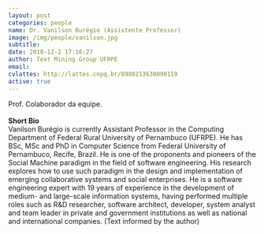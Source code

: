 ```yaml
---
layout: post
categories: people
name: Dr. Vanilson Burégio (Assistente Professor) 
image: /img/people/vanilson.jpg
subtitle: 
date: 2018-12-2 17:16:27
author: Text Mining Group UFRPE
email: 
cvlattes: http://lattes.cnpq.br/8980213630090119
active: true
---
```


Prof. Colaborador da equipe. <br>
<br>
<b>Short Bio</b><br/> Vanilson Burégio is currently Assistant Professor in the Computing Department of Federal Rural University of Pernambuco (UFRPE). He has BSc, MSc and PhD in Computer Science from Federal University of Pernambuco, Recife, Brazil. He is one of the proponents and pioneers of the Social Machine paradigm in the field of software engineering. His research explores how to use such paradigm in the design and implementation of emerging collaborative systems and social enterprises. He is a software engineering expert with 19 years of experience in the development of medium- and large-scale information systems, having performed multiple roles such as R&D researcher, software architect, developer, system analyst and team leader in private and government institutions as well as national and international companies.
(Text informed by the author)